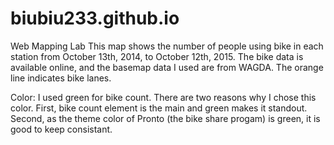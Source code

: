 # biubiu233.github.io
Web Mapping Lab
This map shows the number of people using bike in each station from October 13th, 2014, to October 12th, 2015. The bike data is available online, and the basemap data I used are from WAGDA.
The orange line indicates bike lanes. 

Color:
I used green for bike count. There are two reasons why I chose this color. First, bike count element is the main and green makes it standout. Second, as the theme color of Pronto (the bike share progam) is green, it is good to keep consistant.
